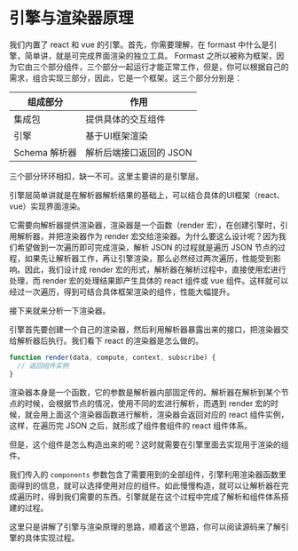 # 引擎与渲染器原理

我们内置了 react 和 vue 的引擎。首先，你需要理解，在 formast 中什么是引擎，简单讲，就是可完成界面渲染的独立工具。
Formast 之所以被称为框架，因为它由三个部分组件，三个部分一起运行才能正常工作，但是，你可以根据自己的需求，组合实现三部分，因此，它是一个框架。这三个部分分别是：

组成部分 | 作用
--|--
集成包 | 提供具体的交互组件
引擎 | 基于UI框架渲染
Schema 解析器 | 解析后端接口返回的 JSON

三个部分环环相扣，缺一不可。这里主要讲的是引擎层。

引擎层简单讲就是在解析器解析结果的基础上，可以结合具体的UI框架（react、vue）实现界面渲染。

它需要向解析器提供渲染器，渲染器是一个函数（render 宏），在创建引擎时，引用解析器，并把渲染器作为 render 宏交给渲染器。为什么要这么设计呢？因为我们希望做到一次遍历即可完成渲染，解析 JSON 的过程就是遍历 JSON 节点的过程，如果先让解析器工作，再让引擎渲染，那么必然经过两次遍历，性能受到影响。因此，我们设计成 render 宏的形式，解析器在解析过程中，直接使用宏进行处理，而 render 宏的处理结果即产生具体的 react 组件或 vue 组件。这样就可以经过一次遍历，得到可结合具体框架渲染的组件，性能大幅提升。

接下来就来分析一下渲染器。

引擎首先要创建一个自己的渲染器，然后利用解析器暴露出来的接口，把渲染器交给解析器后执行。我们看下 react 的渲染器是怎么做的。

```js
function render(data, compute, context, subscribe) {
  // 返回组件实例
}
```

渲染器本身是一个函数，它的参数是解析器内部固定传的。解析器在解析到某个节点的时候，会根据节点的情况，使用不同的宏进行解析，而遇到 render 宏的时候，就会用上面这个渲染器函数进行解析，渲染器会返回对应的 react 组件实例，这样，在遍历完 JSON 之后，就形成了组件套组件的 react 组件体系。

但是，这个组件是怎么构造出来的呢？这时就需要在引擎里面去实现用于渲染的组件。

我们传入的 `components` 参数包含了需要用到的全部组件，引擎利用渲染器函数里面得到的信息，就可以选择使用对应的组件。如此慢慢构造，就可以让解析器在完成遍历时，得到我们需要的东西。引擎就是在这个过程中完成了解析和组件体系搭建的过程。

这里只是讲解了引擎与渲染原理的思路，顺着这个思路，你可以阅读源码来了解引擎的具体实现过程。
